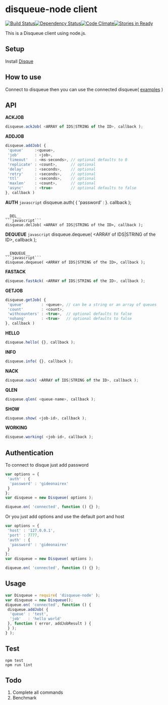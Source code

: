 # disqueue-node client
[![Build Status](https://travis-ci.org/gideonairex/disqueue-node.svg?branch=master)](https://travis-ci.org/gideonairex/disqueue-node)[![Dependency Status](https://david-dm.org/gideonairex/disqueue-node.svg)](https://david-dm.org/gideonairex/disqueue-node)[![Code Climate](https://codeclimate.com/github/gideonairex/disqueue-node/badges/gpa.svg)](https://codeclimate.com/github/gideonairex/disqueue-node)[![Stories in Ready](https://badge.waffle.io/gideonairex/disqueue-node.png?label=ready&title=Ready)](https://waffle.io/gideonairex/disqueue-node)

This is a Disqueue client using node.js.

## Setup
Install [Disque](https://github.com/antirez/disque)

## How to use
Connect to disqueue then you can use the connected disqueue( [examples](https://github.com/gideonairex/disqueue-node/tree/master/example) )

## API

__ACKJOB__
```javascript
disqueue.ackJob( <ARRAY of IDS|STRING of the ID>, callback );
```

__ADDJOB__
```javascript
disqueue.addJob( {
 'queue'     :<queue>,
 'job'       : <job>,
 'timeout'   : <ms-seconds>, // optional defaults to 0
 'replicate' : <count>,      // optional
 'delay'     : <seconds>,    // optional
 'retry'     : <seconds>,    // optional
 'ttl'       : <seconds>,    // optional
 'maxlen'    : <count>,      // optional
 'async'     : <true>        // optional defaults to false
}, callback )
```

__AUTH__
```javascript```
disqueue.auth( {
	'password' : <password>
}. callback );
```

__DEL__
```javascript```
disqueue.delJob( <ARRAY of IDS|STRING of the ID>, callback );
```

__DEQUEUE__
```javascript```
disqueue.dequeue( <ARRAY of IDS|STRING of the ID>, callback );
```

__ENQUEUE__
```javascript```
disqueue.dequeue( <ARRAY of IDS|STRING of the ID>, callback );
```

__FASTACK__
```javascript
disqueue.fastAck( <ARRAY of IDS|STRING of the ID>, callback );
```

__GETJOB__
```javascript
disqueue.getJob( {
 'queue'        : <queue>, // can be a string or an array of queues
 'count'        : <count>,
 'withcounters' : <true>,  // optional defaults to false
 'nohang'       : <true>   // optional defaults to false
}, callback )
```

__HELLO__
```javascript
disqueue.hello( {}, callback );
```

__INFO__
```javascript
disqueue.info( {}, callback );
```

__NACK__
```javascript
disqueue.nack( <ARRAY of IDS|STRING of the ID>, callback );
```

__QLEN__
```javascript
disqueue.qlen( <queue-name>, callback );
```

__SHOW__
```javascript
disqueue.show( <job-id>, callback );
```

__WORKING__
```javascript
disqueue.working( <job-id>, callback );
```

## Authentication
To connect to disque just add password
```javascript
var options = {
 'auth' : {
  'password' : 'gideonairex'
 }
};
var disqueue = new Disqueue( options );

diqueue.on( 'connected', function () {} );
```
Or you just add options and use the default port and host
```javascript
var options = {
 'host' : '127.0.0.1',
 'port' : 7777,
 'auth' : {
  'password' : 'gideonairex'
 }
};
var disqueue = new Disqueue( options );

diqueue.on( 'connected', function () {} );
```

## Usage
```javascript
var Disqueue = require( 'disqueue-node' );
var disqueue = new Disqueue();
diqueue.on( 'connected', function () {
 disqueue.addJob( {
  'queue' : 'test',
  'job'   : 'hello world'
 }, function ( error, addJobResult ) {
 } );
} );
```

## Test
```
npm test
npm run lint
```

## Todo
1. Complete all commands
2. Benchmark
